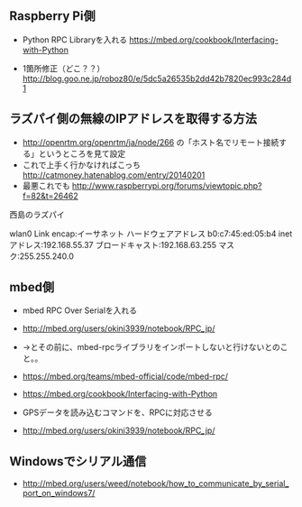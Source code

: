 ## Raspberry Pi側

* Python RPC Libraryを入れる https://mbed.org/cookbook/Interfacing-with-Python

* 1箇所修正（どこ？？） http://blog.goo.ne.jp/roboz80/e/5dc5a26535b2dd42b7820ec993c284d1


## ラズパイ側の無線のIPアドレスを取得する方法

* http://openrtm.org/openrtm/ja/node/266 の「ホスト名でリモート接続する」というところを見て設定
* これで上手く行かなければこっち http://catmoney.hatenablog.com/entry/20140201
* 最悪これでも http://www.raspberrypi.org/forums/viewtopic.php?f=82&t=26462

西島のラズパイ

wlan0     Link encap:イーサネット  ハードウェアアドレス b0:c7:45:ed:05:b4 
          inetアドレス:192.168.55.37 ブロードキャスト:192.168.63.255  マスク:255.255.240.0

## mbed側

* mbed RPC Over Serialを入れる
* http://mbed.org/users/okini3939/notebook/RPC_jp/
* →とその前に、mbed-rpcライブラリをインポートしないと行けないとのこと。。
* https://mbed.org/teams/mbed-official/code/mbed-rpc/

* https://mbed.org/cookbook/Interfacing-with-Python

* GPSデータを読み込むコマンドを、RPCに対応させる
* http://mbed.org/users/okini3939/notebook/RPC_jp/

## Windowsでシリアル通信

* http://mbed.org/users/weed/notebook/how_to_communicate_by_serial_port_on_windows7/
